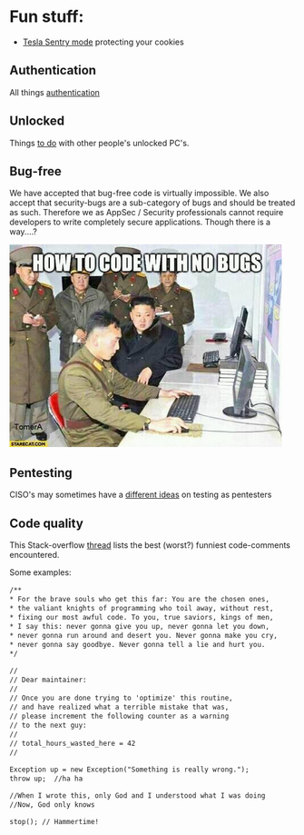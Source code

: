 # Fun stuff:
* [Tesla Sentry mode](https://www.youtube.com/watch?v=l5G4fZWYM4U) protecting your cookies

## Authentication
All things [authentication](authentication/README.md)

## Unlocked
Things [to do](unlocked_pc/README.md) with other people's unlocked PC's.

## Bug-free
We have accepted that bug-free code is virtually impossible. We also accept that security-bugs are a sub-category of bugs and should be treated as such.
Therefore we as AppSec / Security professionals cannot require developers to write completely secure applications. Though there is a way....?

![](bug_free.jpg)  

## Pentesting
CISO's may sometimes have a [different ideas](https://www.youtube.com/watch?v=XKr3Vb9ABHs&feature=youtu.be) on testing as pentesters

## Code quality

This Stack-overflow [thread](https://stackoverflow.com/questions/184618/what-is-the-best-comment-in-source-code-you-have-ever-encountered) lists the best (worst?) funniest code-comments encountered.

Some examples:

```
/**
* For the brave souls who get this far: You are the chosen ones,
* the valiant knights of programming who toil away, without rest,
* fixing our most awful code. To you, true saviors, kings of men,
* I say this: never gonna give you up, never gonna let you down,
* never gonna run around and desert you. Never gonna make you cry,
* never gonna say goodbye. Never gonna tell a lie and hurt you.
*/
```

```
// 
// Dear maintainer:
// 
// Once you are done trying to 'optimize' this routine,
// and have realized what a terrible mistake that was,
// please increment the following counter as a warning
// to the next guy:
// 
// total_hours_wasted_here = 42
// 
```

```
Exception up = new Exception("Something is really wrong.");
throw up;  //ha ha
```

```
//When I wrote this, only God and I understood what I was doing
//Now, God only knows
```

```
stop(); // Hammertime!
```
